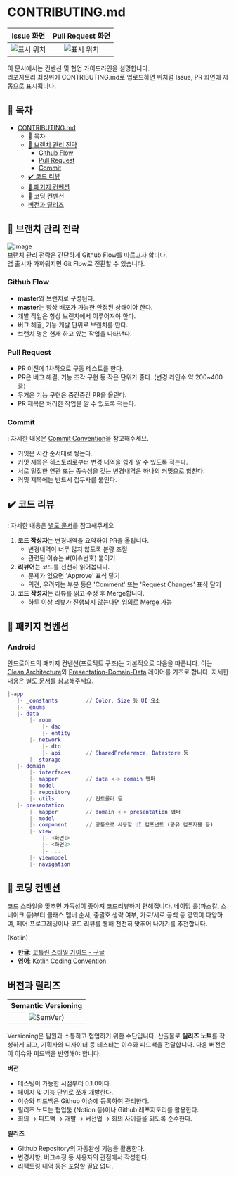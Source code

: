 # CONTRIBUTING.md
Issue 화면            |  Pull Request 화면
:--------------------:|:------------------:
![표시 위치](https://user-images.githubusercontent.com/51331195/156929682-66c7647c-666f-4652-bbae-3ef0f91ca9a8.png) | ![표시 위치](https://user-images.githubusercontent.com/51331195/156929788-9000a4a0-e102-4034-8dd2-d1ee9c8df373.png)


 이 문서에서는 컨벤션 및 협업 가이드라인을 설명합니다.  
 리포지토리 최상위에 CONTRIBUTING.md로 업로드하면 위처럼 Issue, PR 화면에 자동으로 표시됩니다.
 
## 📌 목차
- [CONTRIBUTING.md](#contributingmd)
  - [📌 목차](#-목차)
  - [🔱 브랜치 관리 전략](#-브랜치-관리-전략)
    - [Github Flow](#github-flow)
    - [Pull Request](#pull-request)
    - [Commit](#commit)
  - [✔️ 코드 리뷰](#️-코드-리뷰)
  - [📂 패키지 컨벤션](#-패키지-컨벤션)
  - [💅 코딩 컨벤션](#-코딩-컨벤션)
  - [버전과 릴리즈](#버전과-릴리즈)

## 🔱 브랜치 관리 전략
![image](https://user-images.githubusercontent.com/51331195/156977445-fad7d1bf-eac8-4fbd-aea5-4d6b80beef21.png)  
 브랜치 관리 전략은 간단하게 Github Flow를 따르고자 합니다.  
 앱 출시가 가까워지면 Git Flow로 전환할 수 있습니다.
 
### Github Flow
- **master**와 브랜치로 구성된다.
- **master**는 항상 배포가 가능한 안정된 상태여야 한다.
- 개발 작업은 항상 브랜치에서 이루어져야 한다.
- 버그 해결, 기능 개발 단위로 브랜치를 딴다.
- 브랜치 명은 현재 하고 있는 작업을 나타낸다.

### Pull Request
- PR 이전에 1차적으로 구동 테스트를 한다.
- PR은 버그 해결, 기능 조각 구현 등 작은 단위가 좋다. (변경 라인수 약 200~400줄)
- 무거운 기능 구현은 중간중간 PR을 올린다.
- PR 제목은 처리한 작업을 알 수 있도록 적는다.

### Commit
: 자세한 내용은 [Commit Convention](https://github.com/Cotidie/Cotidie/blob/main/Commit%20Convention.md)을 참고해주세요.
 * 커밋은 시간 순서대로 쌓는다.
 * 커밋 제목은 히스토리로부터 변경 내역을 쉽게 알 수 있도록 적는다.
 * 서로 밀접한 연관 또는 종속성을 갖는 변경내역은 하나의 커밋으로 합친다.
 * 커밋 제목에는 반드시 접두사를 붙인다.

## ✔️ 코드 리뷰
 : 자세한 내용은 [별도 문서](https://github.com/Cotidie/Cotidie/blob/main/Code%20Review%20Guide.md)를 참고해주세요
 1.  **코드 작성자**는 변경내역을 요약하여 PR을 올립니다.
      * 변경내역이 너무 많지 않도록 분량 조절
      * 관련된 이슈는 #(이슈번호) 붙이기
 2.  **리뷰어**는 코드를 천천히 읽어봅니다.
      * 문제가 없으면 'Approve' 표식 달기
      * 의견, 우려되는 부분 등은 'Comment' 또는 'Request Changes' 표식 달기
 3. **코드 작성자**는 리뷰를 읽고 수정 후 Merge합니다.
      * 하루 이상 리뷰가 진행되지 않는다면 임의로 Merge 가능
   
## 📂 패키지 컨벤션
### Android
안드로이드의 패키지 컨벤션(프로젝트 구조)는 기본적으로 다음을 따릅니다. 이는 [Clean Architecture](https://developer.android.com/jetpack/guide)와 [Presentation-Domain-Data](https://martinfowler.com/bliki/PresentationDomainDataLayering.html) 레이어를 기초로 합니다. 자세한 내용은 [별도 문서](https://github.com/Cotidie/Cotidie/blob/main/Package%20Convention.md)를 참고해주세요.
 ```m
|-app
    |- _constants         // Color, Size 등 UI 요소
    |- _enums             
    |- data
        |- room
            |- dao
            |- entity
        |- network
            |- dto
            |- api        // SharedPreference, Datastore 등
        |- storage
    |- domain
        |- interfaces
        |- mapper         // data <-> domain 맵퍼
        |- model
        |- repository
        |- utils          // 컨트롤러 등
    |- presentation
        |- mapper         // domain <-> presentation 맵퍼
        |- model
        |- component      // 공통으로 사용할 UI 컴포넌트 (공유 컴포저블 등)
        |- view
            |- <화면1>
            |- <화면2>
            |- ...
        |- viewmodel
        |- navigation
``` 

## 💅 코딩 컨벤션
 코드 스타일을 맞추면 가독성이 좋아져 코드리뷰하기 편해집니다. 네이밍 룰(파스칼, 스네이크 등)부터 클래스 멤버 순서, 중괄호 생략 여부, 가로/세로 공백 등 영역이 다양하여, 페어 프로그래밍이나 코드 리뷰를 통해 천천히 맞추어 나가기를 추천합니다.

(Kotlin)
  - **한글**: [코틀린 스타일 가이드 - 구글](https://developer.android.com/kotlin/style-guide?hl=ko)
  - **영어**: [Kotlin Coding Convention](https://kotlinlang.org/docs/coding-conventions.html)
  
## 버전과 릴리즈
| Semantic Versioning |
|:-------------------:|
|![SemVer)](https://user-images.githubusercontent.com/51331195/157697539-25121f51-91ea-4afb-af9e-3e8133c7ebe8.png) |

Versioning은 팀원과 소통하고 협업하기 위한 수단입니다. 산출물로 **릴리즈 노트**를 작성하게 되고, 기획자와 디자이너 등 테스터는 이슈와 피드백을 전달합니다. 다음 버전은 이 이슈와 피드백을 반영해야 합니다.

**버전**
- 테스팅이 가능한 시점부터 0.1.0이다.
- 페이지 및 기능 단위로 쪼개 개발한다.
- 이슈와 피드백은 Github 이슈에 등록하여 관리한다.
- 릴리즈 노트는 협업툴 (Notion 등)이나 Github 레포지토리를 활용한다.
-  회의 → 피드백 → 개발 → 버전업 → 회의 사이클을 되도록 준수한다.
  
**릴리즈**
- Github Repository의 자동완성 기능을 활용한다.
- 변경사항, 버그수정 등 사용자의 관점에서 작성한다.
- 리팩토링 내역 등은 포함할 필요 없다.
